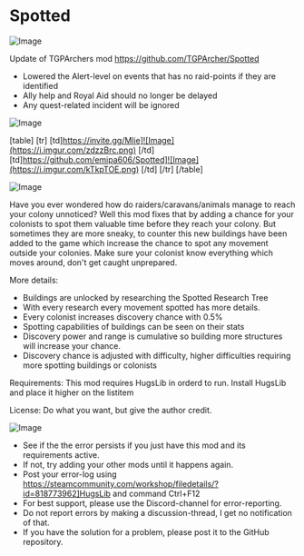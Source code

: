 # Spotted

![Image](https://i.imgur.com/WAEzk68.png)

Update of TGPArchers mod
https://github.com/TGPArcher/Spotted

- Lowered the Alert-level on events that has no raid-points if they are identified
- Ally help and Royal Aid should no longer be delayed
- Any quest-related incident will be ignored

![Image](https://i.imgur.com/7Gzt3Rg.png)


[table]
	[tr]
		[td]https://invite.gg/Mlie]![Image](https://i.imgur.com/zdzzBrc.png)
[/td]
		[td]https://github.com/emipa606/Spotted]![Image](https://i.imgur.com/kTkpTOE.png)
[/td]
	[/tr]
[/table]
	
![Image](https://i.imgur.com/NOW7jU1.png)


Have you ever wondered how do raiders/caravans/animals manage to reach your colony unnoticed?
Well this mod fixes that by adding a chance for your colonists to spot them valuable time before they reach your colony.
But sometimes they are more sneaky, to counter this new buildings have been added to the game which increase the chance to spot any movement outside your colonies.
Make sure your colonist know everything which moves around, don&apos;t get caught unprepared.
	
More details:
 * Buildings are unlocked by researching the Spotted Research Tree
 * With every research every movement spotted has more details.
 * Every colonist increases discovery chance with 0.5%
 * Spotting capabilities of buildings can be seen on their stats
 * Discovery power and range is cumulative so building more structures will increase your chance.
 * Discovery chance is adjusted with difficulty, higher difficulties requiring more spotting buildings or colonists
	
Requirements:
 This mod requires HugsLib in orderd to run.
 Install HugsLib and place it higher on the listitem
	
License:
 Do what you want, but give the author credit.


![Image](https://i.imgur.com/Rs6T6cr.png)



-  See if the the error persists if you just have this mod and its requirements active.
-  If not, try adding your other mods until it happens again.
-  Post your error-log using https://steamcommunity.com/workshop/filedetails/?id=818773962]HugsLib and command Ctrl+F12
-  For best support, please use the Discord-channel for error-reporting.
-  Do not report errors by making a discussion-thread, I get no notification of that.
-  If you have the solution for a problem, please post it to the GitHub repository.




